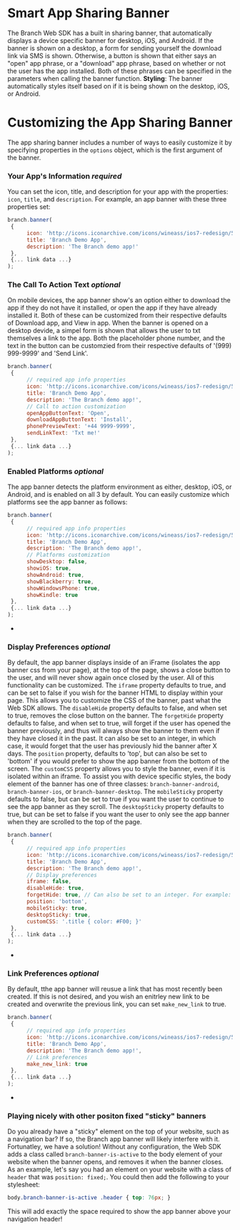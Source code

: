 # Smart App Sharing Banner

The Branch Web SDK has a built in sharing banner, that automatically displays a device specific banner for desktop, iOS, and Android. If the banner is shown on a desktop, a form for sending yourself the download link via SMS is shown.
Otherwise, a button is shown that either says an "open" app phrase, or a "download" app phrase, based on whether or not the user has the app installed. Both of these phrases can be specified in the parameters when calling the banner function.
**Styling**: The banner automatically styles itself based on if it is being shown on the desktop, iOS, or Android.

# Customizing the App Sharing Banner

The app sharing banner includes a number of ways to easily customize it by specifying properties in the `options` object, which is the first argument of the banner.

### Your App's Information _required_
You can set the icon, title, and description for your app with the properties: `icon`, `title`, and `description`. For example, an app banner with these three properties set:
```js
branch.banner(
 {
      icon: 'http://icons.iconarchive.com/icons/wineass/ios7-redesign/512/Appstore-icon.png',
      title: 'Branch Demo App',
      description: 'The Branch demo app!'
 },
 {... link data ...}
);
```
### The Call To Action Text _optional_
On mobile devices, the app banner show's an option either to download the app if they do not have it installed, or open the app if they have already installed it. Both of these can be customized from their respective defaults of Download app, and View in app.
When the banner is opened on a desktop devide, a simpel form is shown that allows the user to txt themselves a link to the app. Both the placeholder phone number, and the text in the button can be customzied from their respective defaults of '(999) 999-9999' and 'Send Link'.
```js
branch.banner(
 {
      // required app info properties
      icon: 'http://icons.iconarchive.com/icons/wineass/ios7-redesign/512/Appstore-icon.png',
      title: 'Branch Demo App',
      description: 'The Branch demo app!',
      // Call to action customization
      openAppButtonText: 'Open',
      downloadAppButtonText: 'Install',
      phonePreviewText: '+44 9999-9999',
      sendLinkText: 'Txt me!'
 },
 {... link data ...}
);
```
### Enabled Platforms _optional_
The app banner detects the platform environment as either, desktop, iOS, or Android, and is enabled on all 3 by default. You can easily customize which platforms see the app banner as follows:
```js
branch.banner(
 {
      // required app info properties
      icon: 'http://icons.iconarchive.com/icons/wineass/ios7-redesign/512/Appstore-icon.png',
      title: 'Branch Demo App',
      description: 'The Branch demo app!',
      // Platforms customization
      showDesktop: false,
      showiOS: true,
      showAndroid: true,
      showBlackberry: true,
      showWindowsPhone: true,
      showKindle: true
 },
 {... link data ...}
);
```
*
### Display Preferences _optional_
By default, the app banner displays inside of an iFrame (isolates the app banner css from your page), at the top of the page, shows a close button to the user, and will never show again once closed by the user. All of this functionality can be customized.
The `iframe` property defaults to true, and can be set to false if you wish for the banner HTML to display within your page. This allows you to customize the CSS of the banner, past what the Web SDK allows.
The `disableHide` property defaults to false, and when set to true, removes the close button on the banner.
The `forgetHide` property defaults to false, and when set to true, will forget if the user has opened the banner previously, and thus will always show the banner to them even if they have closed it in the past. It can also be set to an integer, in which case, it would forget that the user has previously hid the banner after X days.
The `position` property, defaults to 'top', but can also be set to 'bottom' if you would prefer to show the app banner from the bottom of the screen.
The `customCSS` property allows you to style the banner, even if it is isolated within an iframe. To assist you with device specific styles, the body element of the banner has one of three classes: `branch-banner-android`, `branch-banner-ios`, or `branch-banner-desktop`.
The `mobileSticky` property defaults to false, but can be set to true if you want the user to continue to see the app banner as they scroll.
The `desktopSticky` property defaults to true, but can be set to false if you want the user to only see the app banner when they are scrolled to the top of the page.
```js
branch.banner(
 {
      // required app info properties
      icon: 'http://icons.iconarchive.com/icons/wineass/ios7-redesign/512/Appstore-icon.png',
      title: 'Branch Demo App',
      description: 'The Branch demo app!',
      // Display preferences
      iframe: false,
      disableHide: true,
      forgetHide: true, // Can also be set to an integer. For example: 10, would forget that the user previously hid the banner after 10 days
      position: 'bottom',
      mobileSticky: true,
      desktopSticky: true,
      customCSS: '.title { color: #F00; }'
 },
 {... link data ...}
);
```
*
### Link Preferences _optional_
By default, tthe app banner will reusue a link that has most recently been created. If this is not desired, and you wish an enitrley new link to be created and overwrite the previous link, you can set `make_new_link` to true.
```js
branch.banner(
 {
      // required app info properties
      icon: 'http://icons.iconarchive.com/icons/wineass/ios7-redesign/512/Appstore-icon.png',
      title: 'Branch Demo App',
      description: 'The Branch demo app!',
      // Link preferences
      make_new_link: true
 },
 {... link data ...}
);
```
*
### Playing nicely with other positon fixed "sticky" banners
Do you already have a "sticky" element on the top of your website, such as a navigation bar? If so, the Branch app banner will likely interfere with it. Fortunatley, we have a solution!
Without any configuration, the Web SDK adds a class called `branch-banner-is-active` to the body element of your website when the banner opens, and removes it when the banner closes.
As an example, let's say you had an element on your website with a class of `header` that was `position: fixed;`. You could then add the following to your stylesheet:
```css
body.branch-banner-is-active .header { top: 76px; }
```
This will add exactly the space required to show the app banner above your navigation header!
